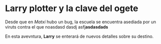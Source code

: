 # Larry plotter y la clave del ogete

Desde que en *Matxi* hubo un bug, la escuela se encuentra asediada por un viruts contra el que noasdasd
dasdj
asfj**asdasdads**

En esta avevntura, **Larry** se enterará de nuevos detalles sobre su destino.
